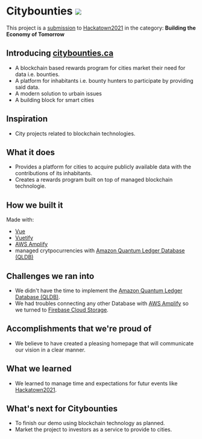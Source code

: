 # Citybounties [![](https://www.citybounties.ca/favicon.ico)](https://www.citybounties.ca/)
This project is a [submission](https://devpost.com/software/citybounties) to [Hackatown2021](https://hackatown-2021.devpost.com/) in the category:
**Building the Economy of Tomorrow**

## Introducing [citybounties.ca](https://www.citybounties.ca/)
* A blockchain based rewards program for cities market their need for data i.e. bounties.
* A platform for inhabitants i.e. bounty hunters to participate by providing said data.
* A modern solution to urbain issues
* A building block for smart cities

## Inspiration
* City projects related to blockchain technologies.

## What it does
* Provides a platform for cities to acquire publicly available data with the contributions of its inhabitants.
* Creates a rewards program built on top of managed blockchain technologie.

## How we built it
Made with:
* [Vue](https://vuejs.org/)
* [Vuetify](https://vuetifyjs.com/en/)
* [AWS Amplify](https://aws.amazon.com/amplify/)
* managed crytpocurrencies with [Amazon Quantum Ledger Database (QLDB)](https://aws.amazon.com/qldb/)

## Challenges we ran into
* We didn't have the time to implement the [Amazon Quantum Ledger Database (QLDB)](https://aws.amazon.com/qldb/).
* We had troubles connecting any other Database with [AWS Amplify](https://aws.amazon.com/amplify/) so we turned to [Firebase Cloud Storage](https://firebase.google.com/docs/storage).

## Accomplishments that we're proud of
* We believe to have created a pleasing homepage that will  communicate our vision in a clear manner.

## What we learned
* We learned to manage time and expectations for futur events like [Hackatown2021](https://hackatown-2021.devpost.com/).

## What's next for Citybounties
* To finish our demo using blockchain technology as planned.
* Market the project to investors as a service to provide to cities.
